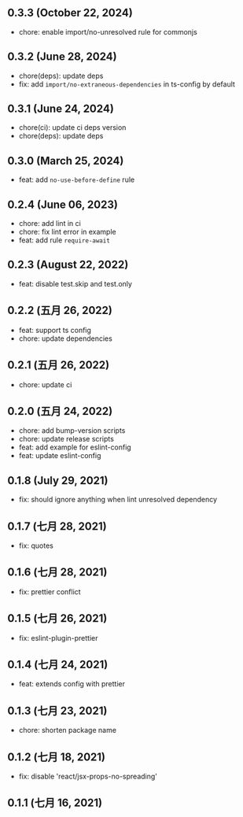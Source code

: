 ## 0.3.3 (October 22, 2024)

- chore: enable import/no-unresolved rule for commonjs

## 0.3.2 (June 28, 2024)

- chore(deps): update deps
- fix: add `import/no-extraneous-dependencies` in ts-config by default

## 0.3.1 (June 24, 2024)

- chore(ci): update ci deps version
- chore(deps): update deps

## 0.3.0 (March 25, 2024)

- feat: add `no-use-before-define` rule

## 0.2.4 (June 06, 2023)

- chore: add lint in ci
- chore: fix lint error in example
- feat: add rule `require-await`

## 0.2.3 (August 22, 2022)

- feat: disable test.skip and test.only

## 0.2.2 (五月 26, 2022)

- feat: support ts config
- chore: update dependencies

## 0.2.1 (五月 26, 2022)

- chore: update ci

## 0.2.0 (五月 24, 2022)

- chore: add bump-version scripts
- chore: update release scripts
- feat: add example for eslint-config
- feat: update eslint-config

## 0.1.8 (July 29, 2021)

- fix: should ignore anything when lint unresolved dependency

## 0.1.7 (七月 28, 2021)

- fix: quotes

## 0.1.6 (七月 28, 2021)

- fix: prettier conflict

## 0.1.5 (七月 26, 2021)

- fix: eslint-plugin-prettier

## 0.1.4 (七月 24, 2021)

- feat: extends config with prettier

## 0.1.3 (七月 23, 2021)

- chore: shorten package name

## 0.1.2 (七月 18, 2021)

- fix: disable 'react/jsx-props-no-spreading'

## 0.1.1 (七月 16, 2021)
